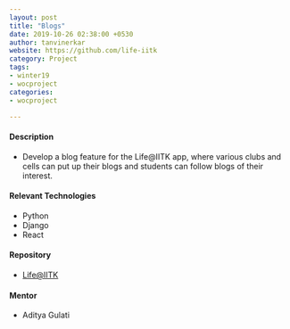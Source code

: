 ```yaml
---
layout: post
title: "Blogs"
date: 2019-10-26 02:38:00 +0530
author: tanvinerkar
website: https://github.com/life-iitk
category: Project
tags:
- winter19
- wocproject
categories:
- wocproject

---
```


#### Description
 - Develop a blog feature for the Life@IITK app, where various clubs and cells can put up their blogs and students can follow blogs of their interest.

#### Relevant Technologies
- Python
- Django
- React

#### Repository
- [Life@IITK](https://github.com/life-iitk)

#### Mentor
- Aditya Gulati